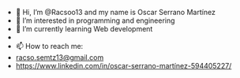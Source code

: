 - 👋 Hi, I’m @Racsoo13 and my name is Oscar Serrano Martínez
- 👀 I’m interested in programming  and engineering
- 🌱 I’m currently learning Web development
- 
- 📫 How to reach me:
- racso.semtz13@gmail.com
- https://www.linkedin.com/in/oscar-serrano-martínez-594405227/

<!---
Racsoo13/Racsoo13 is a ✨ special ✨ repository because its `README.md` (this file) appears on your GitHub profile.
You can click the Preview link to take a look at your changes.
--->
